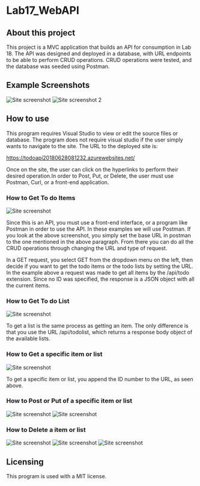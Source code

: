 # Lab17_WebAPI

## About this project
This project is a MVC application that builds an API for consumption in Lab 18. The API was designed and deployed in a database, with URL endpoints to be able to perform CRUD operations. CRUD operations were tested, and the database was seeded using Postman.

## Example Screenshots
![Site screenshot](Screenshot1.jpg)
![Site screenshot 2](Screenshot2.jpg)


## How to use
This program requires Visual Studio to view or edit the source files or database. The program does not require visual studio if the user simply wants to navigate to the site. The URL to the deployed site is:

https://todoapi20180628081232.azurewebsites.net/

Once on the site, the user can click on the hyperlinks to perform their desired operation.In order to Post, Put, or Delete, the user must use Postman, Curl, or a front-end application.

### How to Get To do Items

![Site screenshot](GetAll.jpg)

Since this is an API, you must use a front-end interface, or a program like Postman in order to use the API. In these examples we will use Postman. 
If you look at the above screenshot, you simply set the base URL in postman to the one mentioned in the above paragraph. From there you can do all the CRUD operations through changing the URL and type of request.

In a GET request, you select GET from the dropdown menu on the left, then decide if you want to get the todo items or the todo lists by setting the URL. In the example above a request was made to get all items by the /api/todo extension. Since no ID was specified, the response is a JSON object with all the current items.

### How to Get To do List

![Site screenshot](GetList.jpg)

To get a list is the same process as getting an item. The only difference is that you use the URL /api/todolist, which returns a response body object of the available lists.

### How to Get a specific item or list

![Site screenshot](GetItem.jpg)

To get a specific item or list, you append the ID number to the URL, as seen above.

### How to Post or Put of a specific item or list

![Site screenshot](PutBefore.jpg)
![Site screenshot](PutAfter.jpg)

### How to Delete a item or list

![Site screenshot](DeleteBefore.jpg)
![Site screenshot](DeleteAfter.jpg)
![Site screenshot](DeleteAfterList.jpg)
## Licensing
This program is used with a MIT license.